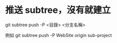 # 推送 subtree，沒有就建立
git subtree push -P <目錄> <remote> <分支名稱>

  例如
git subtree push -P WebSite origin sub-project

